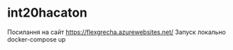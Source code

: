 # int20hacaton
Посилання на сайт https://flexgrecha.azurewebsites.net/
Запуск локально docker-compose up
